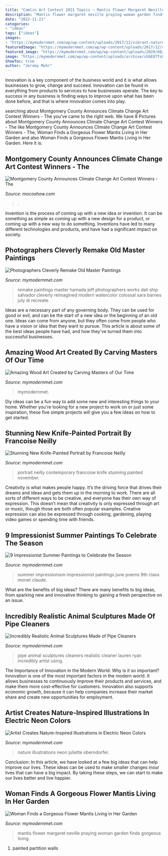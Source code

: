```yaml
---
title: "Camlin Art Contest 2021 Topics ~ Mantis Flower Margaret Neville Praying Woman Garden Finds Gorgeous Living"
description: "Mantis flower margaret neville praying woman garden finds gorgeous living"
date: "2022-11-21"
categories:
- "ideas"
tags: ["ideas"]
images:
- "https://mymodernmet.com/wp/wp-content/uploads/2017/12/vibrant-nature-illustrations-juliette-oberndorfer-thumbnail.jpg"
featuredImage: "https://mymodernmet.com/wp/wp-content/uploads/2017/12/vibrant-nature-illustrations-juliette-oberndorfer-thumbnail.jpg"
featured_image: "https://mymodernmet.com/wp/wp-content/uploads/2020/08/Flower-Mantis-Margaret-Neville-1-.jpg"
image: "https://mymodernmet.com/wp/wp-content/uploads/archive/shbE87fsQ1zUoXX-5brx_1082121578.jpeg"
ShowToc: true
author: "Jeromy Mohr"
---
```



Innovation is a key component of the business world and it is what allows businesses to grow, change and succeed. Innovation can be found in everything from products to services to how businesses operate. The key to success in any business is finding ways to improve upon what has been done before, and that is where innovation comes into play.

	

		
searching about Montgomery County Announces Climate Change Art Contest Winners - The you've came to the right web. We have 8 Pictures about Montgomery County Announces Climate Change Art Contest Winners - The like Montgomery County Announces Climate Change Art Contest Winners - The, Woman Finds a Gorgeous Flower Mantis Living in Her Garden and also Woman Finds a Gorgeous Flower Mantis Living in Her Garden. Here it is:
		
    
## Montgomery County Announces Climate Change Art Contest Winners - The

<img loading=lazy src="https://mocoshow.com/wp-content/uploads/2021/04/35E06CC7-616E-4667-89B8-9880B63FCFE8.jpeg" onerror="this.onerror=null;this.src='https://tse4.mm.bing.net/th?id=OIP.sH1aYuTAtt_9bErK4l74gwHaF4&amp;pid=15.1';" alt="Montgomery County Announces Climate Change Art Contest Winners - The">

_Source: mocoshow.com_

>. 

	

Invention is the process of coming up with a new idea or invention. It can be something as simple as coming up with a new design for a product, or coming up with a new way to do something. Inventions have led to many different technologies and products, and have had a significant impact on society.

    
## Photographers Cleverly Remake Old Master Paintings

<img loading=lazy src="https://mymodernmet.com/wp/wp-content/uploads/archive/4QqPcVfyhEI330ZeX655_remake2.jpg" onerror="this.onerror=null;this.src='https://tse3.mm.bing.net/th?id=OIP.iLRAChbTmrTacBeZMwqY9gHaE6&amp;pid=15.1';" alt="Photographers Cleverly Remake Old Master Paintings">

_Source: mymodernmet.com_

>remake paintings master hamada jeff photographers works dali ship salvador cleverly reimagined modern watercolor colossal sara barnes july di recreate. 

	

Ideas are a necessary part of any governing body. They can be used for good or evil, and can be the start of a new idea or the beginning of an old one. Ideas can come from anyone, but they often come from people who have a vision or idea that they want to pursue. This article is about some of the best ideas people have had, and how they've turned them into successful businesses.

    
## Amazing Wood Art Created By Carving Masters Of Our Time

<img loading=lazy src="https://mymodernmet.com/wp/wp-content/uploads/2017/01/wood-carving-0.jpg" onerror="this.onerror=null;this.src='https://tse3.mm.bing.net/th?id=OIP.itVkKRQAlIB7po-eLHwCngHaJ4&amp;pid=15.1';" alt="Amazing Wood Art Created by Carving Masters of Our Time">

_Source: mymodernmet.com_

>mymodernmet. 

	

Diy ideas can be a fun way to add some new and interesting things to your home. Whether you're looking for a new project to work on or just some inspiration, these five simple projects will give you a few ideas on how to get started.

    
## Stunning New Knife-Painted Portrait By Francoise Neilly

<img loading=lazy src="https://mymodernmet.com/wp/wp-content/uploads/archive/nCsUFprcXC-jgaSu7GJH_1082135758.jpeg" onerror="this.onerror=null;this.src='https://tse1.mm.bing.net/th?id=OIP.E6sufbR2m7iksX_ckWqdLQHaHY&amp;pid=15.1';" alt="Stunning New Knife-Painted Portrait by Francoise Neilly">

_Source: mymodernmet.com_

>portrait neilly contemporary francoise knife stunning painted november. 

	

Creativity is what makes people happy. It’s the driving force that drives their dreams and ideas and gets them up in the morning to work. There are all sorts of different ways to be creative, and everyone has their own way of expression. This doesn’t mean that creativity is only expressed through art or music, though those are both often popular examples. Creative expression can also be expressed through cooking, gardening, playing video games or spending time with friends.

    
## 9 Impressionist Summer Paintings To Celebrate The Season

<img loading=lazy src="https://mymodernmet.com/wp/wp-content/uploads/2019/06/summer-impressionist-paintings-thumbnail.jpg" onerror="this.onerror=null;this.src='https://tse2.mm.bing.net/th?id=OIP.x2XO8mQ5k8fy1Sn6zoIHHQHaD4&amp;pid=15.1';" alt="9 Impressionist Summer Paintings to Celebrate the Season">

_Source: mymodernmet.com_

>summer impressionism impressionist paintings june poems 9th class monet claude. 

	

What are the benefits of big ideas?
There are many benefits to big ideas, from sparking new and innovative thinking to gaining a fresh perspective on an issue.

    
## Incredibly Realistic Animal Sculptures Made Of Pipe Cleaners

<img loading=lazy src="https://mymodernmet.com/wp/wp-content/uploads/archive/shbE87fsQ1zUoXX-5brx_1082121578.jpeg" onerror="this.onerror=null;this.src='https://tse4.mm.bing.net/th?id=OIP.Yhi2SleYYBsnmSVmB3v9OAHaF9&amp;pid=15.1';" alt="Incredibly Realistic Animal Sculptures Made of Pipe Cleaners">

_Source: mymodernmet.com_

>pipe animal sculptures cleaners realistic cleaner lauren ryan incredibly artist using. 

	

The Importance of Innovation in the Modern World: Why is it so important?
Innovation is one of the most important factors in the modern world. It allows businesses to continuously improve their products and services, and make them more cost-effective for customers. Innovation also supports economic growth, because it can help companies increase their market share and create new opportunities for employment.

    
## Artist Creates Nature-Inspired Illustrations In Electric Neon Colors

<img loading=lazy src="https://mymodernmet.com/wp/wp-content/uploads/2017/12/vibrant-nature-illustrations-juliette-oberndorfer-thumbnail.jpg" onerror="this.onerror=null;this.src='https://tse2.mm.bing.net/th?id=OIP.u9bnNqOPjJR8SbJpb6iTkwHaD4&amp;pid=15.1';" alt="Artist Creates Nature-Inspired Illustrations in Electric Neon Colors">

_Source: mymodernmet.com_

>nature illustrations neon juliette oberndorfer. 

	

Conclusion:
In this article, we have looked at a few big ideas that can help improve our lives. These ideas can be used to make smaller changes inour lives that can have a big impact. By taking these steps, we can start to make our lives better and live happier.

    
## Woman Finds A Gorgeous Flower Mantis Living In Her Garden

<img loading=lazy src="https://mymodernmet.com/wp/wp-content/uploads/2020/08/Flower-Mantis-Margaret-Neville-1-.jpg" onerror="this.onerror=null;this.src='https://tse1.mm.bing.net/th?id=OIP.e1pTZnSTdfxeFDG_HROOagHaJ4&amp;pid=15.1';" alt="Woman Finds a Gorgeous Flower Mantis Living in Her Garden">

_Source: mymodernmet.com_

>mantis flower margaret neville praying woman garden finds gorgeous living. 

	

1. painted partition walls

